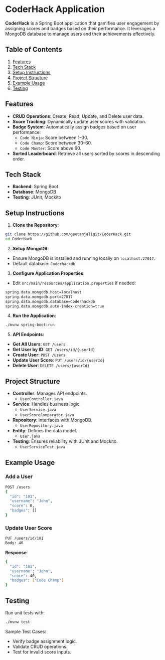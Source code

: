 # CoderHack Application
**CoderHack** is a Spring Boot application that gamifies user engagement by assigning scores and badges based on their performance. It leverages a MongoDB database to manage users and their achievements effectively.

## Table of Contents
1. [Features](#features)
2. [Tech Stack](#tech-stack)
3. [Setup Instructions](#setup-instructions)
4. [Project Structure](#project-structure)
5. [Example Usage](#example-usage)
6. [Testing](#testing)

## Features
- **CRUD Operations**: Create, Read, Update, and Delete user data.
- **Score Tracking**: Dynamically update user scores with validation.
- **Badge System**: Automatically assign badges based on user performance:
    - `Code Ninja`: Score between 1–30.
    - `Code Champ`: Score between 30–60.
    - `Code Master`: Score above 60.
- **Sorted Leaderboard**: Retrieve all users sorted by scores in descending order.

## Tech Stack
- **Backend**: Spring Boot
- **Database**: MongoDB
- **Testing**: JUnit, Mockito

## Setup Instructions
1. **Clone the Repository**:
```bash
git clone https://github.com/geetanjaligit/CoderHack.git
cd CoderHack
```
2. **Setup MongoDB**:
- Ensure MongoDB is installed and running locally on `localhost:27017`.
- Default database: `Coderhackdb`.
3. **Configure Application Properties**:
- Edit `src/main/resources/application.properties` if needed:
```bash
spring.data.mongodb.host=localhost
spring.data.mongodb.port=27017
spring.data.mongodb.database=Coderhackdb
spring.data.mongodb.auto-index-creation=true
```
4. **Run the Application**:
```bash
./mvnw spring-boot:run
```
5. **API Endpoints**:
- **Get All Users**: `GET /users`
- **Get User by ID**: `GET /users/id/{userId}`
- **Create User**: `POST /users`
- **Update User Score**: `PUT /users/id/{userId}`
- **Delete User**: `DELETE /users/{userId}`

## Project Structure
- **Controller**: Manages API endpoints.
    - `UserController.java`
- **Service**: Handles business logic.
    - `UserService.java`
    - `UserScoreComparator.java`
- **Repository**: Interfaces with MongoDB.
    - `UserRepository.java`
- **Entity**: Defines the data model.
    - `User.java`
- **Testing**: Ensures reliability with JUnit and Mockito.
    - `UserServiceTest.java`

## Example Usage
### Add a User
```bash
POST /users
{
  "id": "101",
  "username": "John",
  "score": 0,
  "badges": []
}
```
### Update User Score
```bash
PUT /users/id/101
Body: 40
```
**Response**:
```bash
{
  "id": "101",
  "username": "John",
  "score": 40,
  "badges": ["Code Champ"]
}
```

## Testing
Run unit tests with:
```bash
./mvnw test
```
Sample Test Cases:
- Verify badge assignment logic.
- Validate CRUD operations.
- Test for invalid score inputs.




